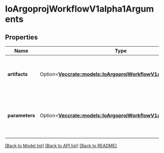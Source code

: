 # IoArgoprojWorkflowV1alpha1Arguments

## Properties

Name | Type | Description | Notes
------------ | ------------- | ------------- | -------------
**artifacts** | Option<[**Vec<crate::models::IoArgoprojWorkflowV1alpha1Artifact>**](io.argoproj.workflow.v1alpha1.Artifact.md)> | Artifacts is the list of artifacts to pass to the template or workflow | [optional]
**parameters** | Option<[**Vec<crate::models::IoArgoprojWorkflowV1alpha1Parameter>**](io.argoproj.workflow.v1alpha1.Parameter.md)> | Parameters is the list of parameters to pass to the template or workflow | [optional]

[[Back to Model list]](../README.md#documentation-for-models) [[Back to API list]](../README.md#documentation-for-api-endpoints) [[Back to README]](../README.md)


